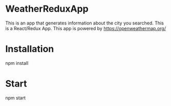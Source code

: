 # WeatherReduxApp

This is an app that generates information about the city you searched.
This is a React/Redux App.
This app is powered by https://openweathermap.org/

# Installation

npm install

# Start

npm start
